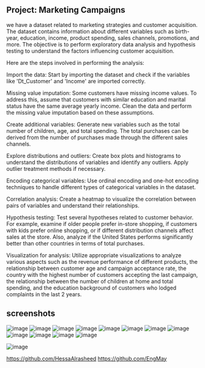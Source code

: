 ## Project: Marketing Campaigns

we have a dataset related to marketing strategies and customer acquisition. The dataset contains information about different variables such as birth-year, education, income, product spending, sales channels, promotions, and more. The objective is to perform exploratory data analysis and hypothesis testing to understand the factors influencing customer acquisition.

Here are the steps involved in performing the analysis:

Import the data: Start by importing the dataset and check if the variables like 'Dt_Customer' and 'Income' are imported correctly.

Missing value imputation: Some customers have missing income values. To address this, assume that customers with similar education and marital status have the same average yearly income. Clean the data and perform the missing value imputation based on these assumptions.

Create additional variables: Generate new variables such as the total number of children, age, and total spending. The total purchases can be derived from the number of purchases made through the different sales channels.

Explore distributions and outliers: Create box plots and histograms to understand the distributions of variables and identify any outliers. Apply outlier treatment methods if necessary.

Encoding categorical variables: Use ordinal encoding and one-hot encoding techniques to handle different types of categorical variables in the dataset.

Correlation analysis: Create a heatmap to visualize the correlation between pairs of variables and understand their relationships.

Hypothesis testing: Test several hypotheses related to customer behavior. For example, examine if older people prefer in-store shopping, if customers with kids prefer online shopping, or if different distribution channels affect sales at the store. Also, analyze if the United States performs significantly better than other countries in terms of total purchases.

Visualization for analysis: Utilize appropriate visualizations to analyze various aspects such as the revenue performance of different products, the relationship between customer age and campaign acceptance rate, the country with the highest number of customers accepting the last campaign, the relationship between the number of children at home and total spending, and the education background of customers who lodged complaints in the last 2 years.

## screenshots
![image](https://github.com/kero1998a/Marketing_Campaigns/assets/24616273/3fab9aea-5cce-4840-a6ff-83052c42b478)
![image](https://github.com/kero1998a/Marketing_Campaigns/assets/24616273/39e2df00-acd3-4ace-bba6-ad57e62aa845)
![image](https://github.com/kero1998a/Marketing_Campaigns/assets/24616273/6b10067a-ec45-4fb4-b975-9a61fb0a1fd3)
![image](https://github.com/kero1998a/Marketing_Campaigns/assets/24616273/1abf3c1e-c3ee-4900-a646-fd38ca0a9d53)
![image](https://github.com/kero1998a/Marketing_Campaigns/assets/24616273/1eab3b9f-22a1-4f81-8bc4-824e44280b01)
![image](https://github.com/kero1998a/Marketing_Campaigns/assets/24616273/53e1c021-f56e-4072-875a-96d6bc56c61e)
![image](https://github.com/kero1998a/Marketing_Campaigns/assets/24616273/bc7627bd-2597-4c16-92d3-30272353fdd8)
![image](https://github.com/kero1998a/Marketing_Campaigns/assets/24616273/46493e86-076d-414c-b816-99f3c2c3369e)
![image](https://github.com/kero1998a/Marketing_Campaigns/assets/24616273/b00889dc-fbeb-46e7-9415-318645c1d17e)
![image](https://github.com/kero1998a/Marketing_Campaigns/assets/24616273/a10cc803-3c2c-47ad-891b-3ab769bd3724)
![image](https://github.com/kero1998a/Marketing_Campaigns/assets/24616273/6c158801-9a43-4ab9-9e06-7ff905d3a547)
![image](https://github.com/kero1998a/Marketing_Campaigns/assets/24616273/1caa3ddc-bdbd-4fed-88d1-9f6baaa20e96)

![image](https://github.com/kero1998a/Marketing_Campaigns/assets/24616273/d07e938c-9060-495e-b4b7-3b1ccfb99eff)


https://github.com/HessaAlrasheed
https://github.com/EngMay









